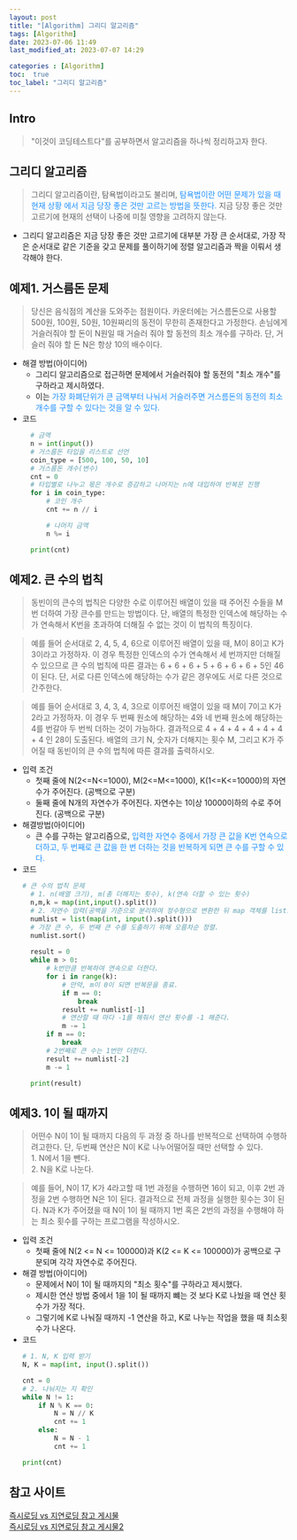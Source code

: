 ```yaml
---
layout: post
title: "[Algorithm] 그리디 알고리즘"
tags: [Algorithm]
date: 2023-07-06 11:49
last_modified_at: 2023-07-07 14:29

categories : [Algorithm]
toc:  true
toc_label: "그리디 알고리즘"
---
```


## Intro
> "이것이 코딩테스트다"를 공부하면서 알고리즘을 하나씩 정리하고자 한다.

## 그리디 알고리즘
> 그리디 알고리즘이란, 탐욕법이라고도 불리며, <span style ="color:#1E90FF">탐욕법이란 어떤 문제가 있을 때 현재 상황   에서 지금 당장 좋은 것만 고르는 방법을 뜻한다.</span> 지금 당장 좋은 것만 고르기에 현재의 선택이 나중에 미칠 영향을 고려하지 않는다.

- 그리디 알고리즘은 지금 당장 좋은 것만 고르기에 대부분 가장 큰 순서대로, 가장 작은 순서대로 같은 기준을 갖고 문제를 풀이하기에 정렬 알고리즘과 짝을 이뤄서 생각해야 한다.

## 예제1. 거스름돈 문제
> 당신은 음식점의 계산을 도와주는 점원이다. 카운터에는 거스름돈으로 사용할 500원, 100원, 50원, 10원짜리의 동전이 무한히 존재한다고 가정한다. 손님에게 거슬러줘야 할 돈이 N원일 때 거슬러 줘야 할 동전의 최소 개수를 구하라. 단, 거슬러 줘야 할 돈 N은 항상 10의 배수이다.

- 해결 방법(아이디어)
  - 그리디 알고리즘으로 접근하면 문제에서 거슬러줘야 할 동전의 "최소 개수"를 구하라고 제시하였다.
  - 이는 <span style ="color:#1E90FF">가장 화폐단위가 큰 금액부터 나눠서 거슬러주면 거스름돈의 동전의 최소 개수를 구할 수 있다는 것을 알 수 있다.</span>
- 코드
  ```python
    # 금액
    n = int(input())
    # 거스름돈 타입을 리스트로 선언
    coin_type = [500, 100, 50, 10]
    # 거스름돈 개수(변수)
    cnt = 0
    # 타입별로 나누고 몫은 개수로 증감하고 나머지는 n에 대입하여 반복문 진행
    for i in coin_type:
        # 코인 개수
        cnt += n // i

        # 나머지 금액
        n %= i

    print(cnt)
  ```


## 예제2. 큰 수의 법칙
> 동빈이의 큰수의 법칙은 다양한 수로 이루어진 배열이 있을 때 주어진 수들을 M번 더하여 가장 큰수를 만드는 방법이다. 단, 배열의 특정한 인덱스에 해당하는 수가 연속해서 K번을 초과하여 더해질 수 없는 것이 이 법칙의 특징이다.

> 예를 들어 순서대로 2, 4, 5, 4, 6으로 이루어진 배열이 있을 때, M이 8이고 K가 3이라고 가정하자. 이 경우 특정한 인덱스의 수가 연속해서 세 번까지만 더해질 수 있으므로 큰 수의 법칙에 따른 결과는 6 + 6 + 6 + 5 + 6 + 6 + 6 + 5인 46이 된다. 단, 서로 다른 인덱스에 해당하는 수가 같은 경우에도 서로 다른 것으로 간주한다.

> 예를 들어 순서대로 3, 4, 3, 4, 3으로 이루어진 배열이 있을 때 M이 7이고 K가 2라고 가정하자. 이 경우 두 번째 원소에 해당하는 4와 네 번째 원소에 해당하는 4를 번갈아 두 번씩 더하는 것이 가능하다. 결과적으로 4 + 4 + 4 + 4 + 4 + 4 + 4 인 28이 도출된다. 배열의 크기 N, 숫자가 더해지는 횟수 M, 그리고 K가 주어질 때 동빈이의 큰 수의 법칙에 따른 결과를 출력하시오.

-  입력 조건
   - 첫째 줄에 N(2<=N<=1000), M(2<=M<=1000), K(1<=K<=10000)의 자연수가 주어진다. (공백으로 구분)
   - 둘째 줄에 N개의 자연수가 주어진다. 자연수는 1이상 10000이하의 수로 주어진다. (공백으로 구분)
- 해결방법(아이디어)
  - 큰 수를 구하는 알고리즘으로, <span style ="color:#1E90FF">입력한 자연수 중에서 가장 큰 값을 K번 연속으로 더하고, 두 번째로 큰 값을 한 번 더하는 것을 반복하게 되면 큰 수를 구할 수 있다.</span>
- 코드
  ```python
  # 큰 수의 법칙 문제
    # 1. n(배열 크기), m(총 더해지는 횟수), k(연속 더할 수 있는 횟수)
    n,m,k = map(int,input().split())
    # 2. 자연수 입력(공백을 기준으로 분리하여 정수형으로 변환한 뒤 map 객체를 list로 변환.)
    numlist = list(map(int, input().split()))
    # 가장 큰 수, 두 번째 큰 수를 도출하기 위해 오름차순 정렬.
    numlist.sort()
    
    result = 0
    while m > 0:
        # k번만큼 반복하여 연속으로 더한다.
        for i in range(k):
            # 만약, m이 0이 되면 반복문을 종료.
            if m == 0:
                break
            result += numlist[-1]
            # 연산할 때 마다 -1를 해줘서 연산 횟수를 -1 해준다.
            m -= 1
        if m == 0:
            break
        # 2번째로 큰 수는 1번만 더한다.
        result += numlist[-2]
        m -= 1

    print(result)
  ```

## 예제3. 1이 될 때까지
> 어떤수 N이 1이 될 때까지 다음의 두 과정 중 하나를 반복적으로 선택하여 수행하려고한다. 단, 두번째 연산은 N이 K로 나누어떨어질 때만 선택할 수 있다.<br>1. N에서 1을 뺀다. <br>2. N을 K로 나눈다. 

> 예를 들어, N이 17, K가 4라고할 때 1번 과정을 수행하면 16이 되고, 이후 2번 과정을 2번 수행하면 N은 1이 된다. 결과적으로 전체 과정을 실행한 횟수는 3이 된다. N과 K가 주어졌을 때 N이 1이 될 때까지 1번 혹은 2번의 과정을 수행해야 하는 최소 횟수를 구하는 프로그램을 작성하시오.

- 입력 조건
  - 첫째 줄에 N(2 <= N <= 100000)과 K(2 <= K <= 100000)가 공백으로 구분되며 각각 자연수로 주어진다.
- 해결 방법(아이디어)
  - 문제에서 N이 1이 될 때까지의 "최소 횟수"를 구하라고 제시했다.
  - 제시한 연산 방법 중에서 1을 1이 될 때까지 뺴는 것 보다 K로 나눴을 때 연산 횟수가 가장 적다.
  - 그렇기에 K로 나눠질 때까지 -1 연산을 하고, K로 나누는 작업을 했을 때 최소횟수가 나온다.
- 코드
    ```python
    # 1. N, K 입력 받기
    N, K = map(int, input().split())

    cnt = 0
    # 2. 나눠지는 지 확인
    while N != 1:
        if N % K == 0:
            N = N // K  
            cnt += 1
        else:
            N = N - 1
            cnt += 1

    print(cnt)
    ```









## 참고 사이트
[즉시로딩 vs 지연로딩 참고 게시물](https://velog.io/@jin0849/JPA-%EC%A6%89%EC%8B%9C%EB%A1%9C%EB%94%A9EAGER%EA%B3%BC-%EC%A7%80%EC%97%B0%EB%A1%9C%EB%94%A9LAZY)<br>
[즉시로딩 vs 지연로딩 참고 게시물2](https://thalals.tistory.com/290)<br>


